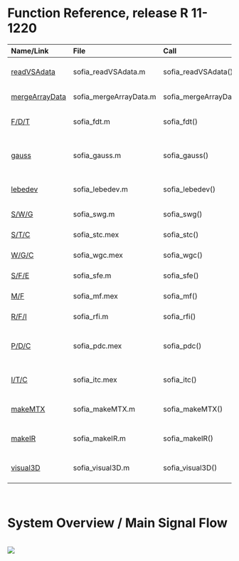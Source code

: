 # Function Reference, release R 11-1220 #

| **Name/Link** | **File** | **Call** | **Purpose** |
|:--------------|:---------|:---------|:------------|
| [readVSAdata](READ_VSA.md) | sofia\_readVSAdata.m  | sofia\_readVSAdata() | Import VariSphear dataset |
| [mergeArrayData](MERGE_DATA.md) | sofia\_mergeArrayData.m | sofia\_mergeArrayData() | Import array data |
| [F/D/T](FDT.md)  | sofia\_fdt.m  | sofia\_fdt()  | Frequency domain transform |
| [gauss](GAUSS.md) | sofia\_gauss.m | sofia\_gauss()  | Gauss-Legendre Quarature Grids |
| [lebedev](LEBEDEV.md) | sofia\_lebedev.m | sofia\_lebedev()  | Lebedev Quarature Grids |
| [S/W/G](SWG.md) | sofia\_swg.m | sofia\_swg()  | Sampled wave generator |
| [S/T/C](STC.md) | sofia\_stc.mex | sofia\_stc() | Spatial Fourier Transform |
| [W/G/C](IWG.md) | sofia\_wgc.mex | sofia\_wgc()  | Wave generator core |
| [S/F/E](SFE.md) | sofia\_sfe.m | sofia\_sfe() | Sound field extrapolation |
| [M/F](MF.md)  | sofia\_mf.mex | sofia\_mf()  | Modal radial filters  |
| [R/F/I](RFI.md) | sofia\_rfi.m | sofia\_rfi()  | Radial filter improvement  |
| [P/D/C](PDC.md) | sofia\_pdc.mex | sofia\_pdc() | Plane wave decomposition and beamforming |
| [I/T/C](ITC.md) | sofia\_itc.mex  | sofia\_itc() | Inverse Spatial Fourier Transform |
| [makeMTX](MAKE_MTX.md)| sofia\_makeMTX.m  | sofia\_makeMTX() | Make visualisation matrix |
| [makeIR](MAKE_IR.md) | sofia\_makeIR.m  | sofia\_makeIR() | Reconstruct Impulse Response |
| [visual3D](VISUAL_3D.md) | sofia\_visual3D.m | sofia\_visual3D()  | Visualisation of array responses|

<br>
<h1>System Overview / Main Signal Flow</h1>
<br>

<img src='http://img.sofia-toolbox.googlecode.com/git/SOFiA_Overview_R2.png' />
